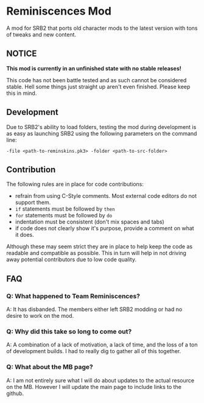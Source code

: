 # Reminiscences Mod
A mod for SRB2 that ports old character mods to the latest version with tons of tweaks and new content.

## NOTICE
**This mod is currently in an unfinished state with no stable releases!**

This code has not been battle tested and as such cannot be considered stable. Hell some things just straight up aren't even finished. Please keep this in mind.

## Development
Due to SRB2's ability to load folders, testing the mod during development is as easy as launching SRB2 using the following parameters on the command line:

```
-file <path-to-reminskins.pk3> -folder <path-to-src-folder>
```

## Contribution
The following rules are in place for code contributions:
- refrain from using C-Style comments. Most external code editors do not support them.
- `if` statements must be followed by `then`
- `for` statements must be followed by `do`
- indentation must be consistent (don't mix spaces and tabs)
- if code does not clearly show it's purpose, provide a comment on what it does.

Although these may seem strict they are in place to help keep the code as readable and compatible as possible. This in turn will help in not driving away potential contributors due to low code quality.

## FAQ

### Q: What happened to Team Reminiscences?
A: It has disbanded. The members either left SRB2 modding or had no desire to work on the mod.

### Q: Why did this take so long to come out?
A: A combination of a lack of motivation, a lack of time, and the loss of a ton of development builds. I had to really dig to gather all of this together.

### Q: What about the MB page?
A: I am not entirely sure what I will do about updates to the actual resource on the MB. However I will update the main page to include links to the github.
